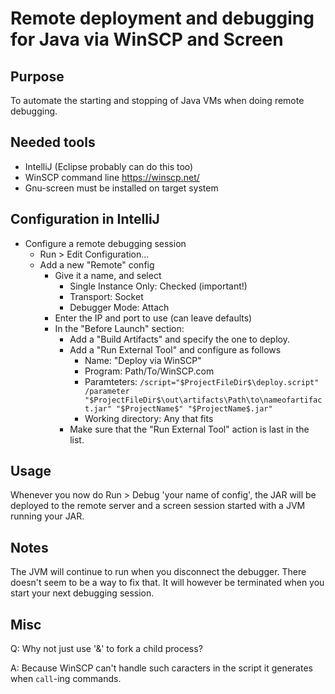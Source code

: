 # Remote deployment and debugging for Java via WinSCP and Screen

## Purpose
To automate the starting and stopping of Java VMs when doing remote debugging.

## Needed tools
* IntelliJ (Eclipse probably can do this too)
* WinSCP command line https://winscp.net/
* Gnu-screen must be installed on target system

## Configuration in IntelliJ
* Configure a remote debugging session
    * Run > Edit Configuration...
    * Add a new "Remote" config
        * Give it a name, and select
            * Single Instance Only: Checked (important!)
            * Transport: Socket
            * Debugger Mode: Attach
        * Enter the IP and port to use (can leave defaults)
        * In the "Before Launch" section:
            * Add a "Build Artifacts" and specify the one to deploy.
            * Add a "Run External Tool" and configure as follows
                * Name: "Deploy via WinSCP"
                * Program: Path/To/WinSCP.com
                * Paramteters: `/script="$ProjectFileDir$\deploy.script" /parameter "$ProjectFileDir$\out\artifacts\Path\to\nameofartifact.jar" "$ProjectName$" "$ProjectName$.jar"`
                * Working directory: Any that fits
            * Make sure that the "Run External Tool" action is last in the list.
  
## Usage
Whenever you now do Run > Debug 'your name of config', the JAR will be deployed to the remote server and a screen session started with a JVM running your JAR.

## Notes
The JVM will continue to run when you disconnect the debugger. There doesn't seem to be a way to fix that. It will however be terminated when you start your next debugging session.

## Misc
Q: Why not just use '&' to fork a child process?


A: Because WinSCP can't handle such caracters in the script it generates when `call`-ing commands.

